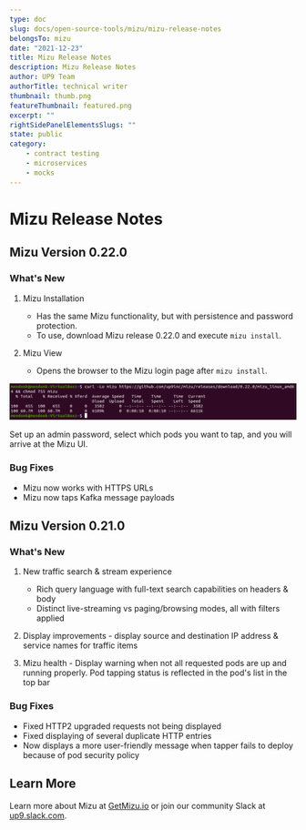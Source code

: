 ```yaml
---
type: doc
slug: docs/open-source-tools/mizu/mizu-release-notes
belongsTo: mizu
date: "2021-12-23"
title: Mizu Release Notes
description: Mizu Release Notes
author: UP9 Team
authorTitle: technical writer
thumbnail: thumb.png
featureThumbnail: featured.png
excerpt: ""
rightSidePanelElementsSlugs: ""
state: public
category:
    - contract testing
    - microservices
    - mocks
---
```


# Mizu Release Notes

## Mizu Version 0.22.0

### What's New

1. Mizu Installation 

    * Has the same Mizu functionality, but with persistence and password protection. 
    * To use, download Mizu release 0.22.0 and execute `mizu install`. 

2. Mizu View

    * Opens the browser to the Mizu login page after `mizu install`. 

![Mizu Install](mizu-install-success.png)

Set up an admin password, select which pods you want to tap, and you will arrive at the Mizu UI. 

### Bug Fixes

* Mizu now works with HTTPS URLs
* Mizu now taps Kafka message payloads

## Mizu Version 0.21.0

### What's New

1. New traffic search & stream experience 

    * Rich query language with full-text search capabilities on headers & body
    * Distinct live-streaming vs paging/browsing modes, all with filters applied

2. Display improvements - display source and destination IP address & service names for traffic items

3. Mizu health - Display warning when not all requested pods are up and running properly. Pod tapping status is reflected in the pod's list in the top bar

### Bug Fixes

* Fixed HTTP2 upgraded requests not being displayed
* Fixed displaying of several duplicate HTTP entries
* Now displays a more user-friendly message when tapper fails to deploy because of pod security policy

## Learn More

Learn more about Mizu at [GetMizu.io](http://getmizu.io/) or join our community Slack at [up9.slack.com](https://join.slack.com/t/up9/shared_invite/zt-tfjnduli-QzlR8VV4Z1w3YnPIAJfhlQ).